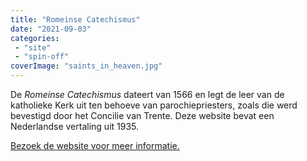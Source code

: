 ```yaml
---
title: "Romeinse Catechismus"
date: "2021-09-03"
categories: 
 - "site"
 - "spin-off"
coverImage: "saints_in_heaven.jpg"
---
```


De *Romeinse Catechismus* dateert van 1566 en legt de leer van de katholieke Kerk uit ten behoeve van parochiepriesters, zoals die werd bevestigd door het Concilie van Trente. Deze website bevat een Nederlandse vertaling uit 1935.

<!--more-->

[Bezoek de website voor meer informatie.](http://trente.gelovenleren.net/)


